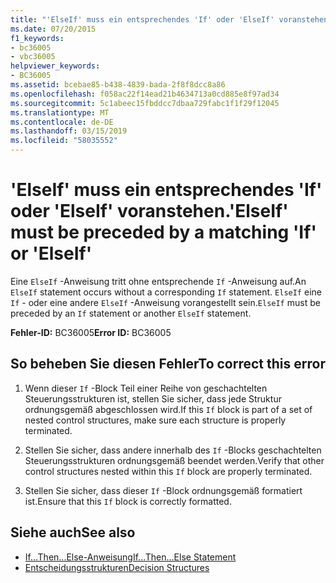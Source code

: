 ```yaml
---
title: "'ElseIf' muss ein entsprechendes 'If' oder 'ElseIf' voranstehen."
ms.date: 07/20/2015
f1_keywords:
- bc36005
- vbc36005
helpviewer_keywords:
- BC36005
ms.assetid: bcebae85-b438-4839-bada-2f8f8dcc8a86
ms.openlocfilehash: f058ac22f14ead21b4634713a0cd885e8f97ad34
ms.sourcegitcommit: 5c1abeec15fbddcc7dbaa729fabc1f1f29f12045
ms.translationtype: MT
ms.contentlocale: de-DE
ms.lasthandoff: 03/15/2019
ms.locfileid: "58035552"
---
```

# <a name="elseif-must-be-preceded-by-a-matching-if-or-elseif"></a><span data-ttu-id="cd820-102">'ElseIf' muss ein entsprechendes 'If' oder 'ElseIf' voranstehen.</span><span class="sxs-lookup"><span data-stu-id="cd820-102">'ElseIf' must be preceded by a matching 'If' or 'ElseIf'</span></span>
<span data-ttu-id="cd820-103">Eine `ElseIf` -Anweisung tritt ohne entsprechende `If` -Anweisung auf.</span><span class="sxs-lookup"><span data-stu-id="cd820-103">An `ElseIf` statement occurs without a corresponding `If` statement.</span></span> <span data-ttu-id="cd820-104">`ElseIf` eine `If` - oder eine andere `ElseIf` -Anweisung vorangestellt sein.</span><span class="sxs-lookup"><span data-stu-id="cd820-104">`ElseIf` must be preceded by an `If` statement or another `ElseIf` statement.</span></span>  
  
 <span data-ttu-id="cd820-105">**Fehler-ID:** BC36005</span><span class="sxs-lookup"><span data-stu-id="cd820-105">**Error ID:** BC36005</span></span>  
  
## <a name="to-correct-this-error"></a><span data-ttu-id="cd820-106">So beheben Sie diesen Fehler</span><span class="sxs-lookup"><span data-stu-id="cd820-106">To correct this error</span></span>  
  
1.  <span data-ttu-id="cd820-107">Wenn dieser `If` -Block Teil einer Reihe von geschachtelten Steuerungsstrukturen ist, stellen Sie sicher, dass jede Struktur ordnungsgemäß abgeschlossen wird.</span><span class="sxs-lookup"><span data-stu-id="cd820-107">If this `If` block is part of a set of nested control structures, make sure each structure is properly terminated.</span></span>  
  
2.  <span data-ttu-id="cd820-108">Stellen Sie sicher, dass andere innerhalb des `If` -Blocks geschachtelten Steuerungsstrukturen ordnungsgemäß beendet werden.</span><span class="sxs-lookup"><span data-stu-id="cd820-108">Verify that other control structures nested within this `If` block are properly terminated.</span></span>  
  
3.  <span data-ttu-id="cd820-109">Stellen Sie sicher, dass dieser `If` -Block ordnungsgemäß formatiert ist.</span><span class="sxs-lookup"><span data-stu-id="cd820-109">Ensure that this `If` block is correctly formatted.</span></span>  
  
## <a name="see-also"></a><span data-ttu-id="cd820-110">Siehe auch</span><span class="sxs-lookup"><span data-stu-id="cd820-110">See also</span></span>

- [<span data-ttu-id="cd820-111">If...Then...Else-Anweisung</span><span class="sxs-lookup"><span data-stu-id="cd820-111">If...Then...Else Statement</span></span>](../../visual-basic/language-reference/statements/if-then-else-statement.md)
- [<span data-ttu-id="cd820-112">Entscheidungsstrukturen</span><span class="sxs-lookup"><span data-stu-id="cd820-112">Decision Structures</span></span>](../../visual-basic/programming-guide/language-features/control-flow/decision-structures.md)
